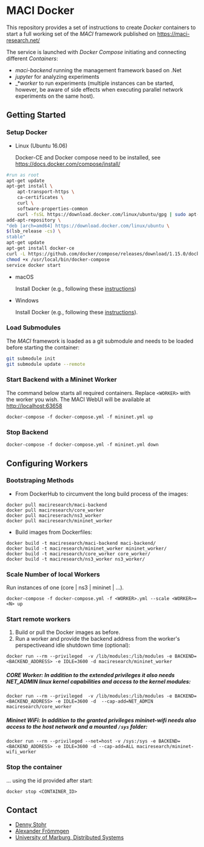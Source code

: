 # MACI Docker

This repository provides a set of instructions to create _Docker_ containers to start a full working set of the _MACI_ framework published on https://maci-research.net/

The service is launched with _Docker Compose_ initiating and connecting different _Containers_:

- _maci-backend_ running the management framework based on .Net
- _jupyter_ for analyzing experiments
- _*_worker_ to run experiments (multiple instances can be started, however, be aware of side effects when executing parallel network experiments on the same host).

## Getting Started
### Setup Docker
- Linux (Ubuntu 16.06)

   Docker-CE and Docker compose need to be installed, see https://docs.docker.com/compose/install/

```bash
#run as root
apt-get update
apt-get install \
    apt-transport-https \
    ca-certificates \
    curl \
    software-properties-common
    curl -fsSL https://download.docker.com/linux/ubuntu/gpg | sudo apt-key add -
add-apt-repository \
"deb [arch=amd64] https://download.docker.com/linux/ubuntu \
$(lsb_release -cs) \
stable"
apt-get update
apt-get install docker-ce
curl -L https://github.com/docker/compose/releases/download/1.15.0/docker-compose-`uname -s`-`uname -m` > /usr/local/bin/docker-compose
chmod +x /usr/local/bin/docker-compose
service docker start
```

- macOS

   Install Docker (e.g., following these [instructions](https://docs.docker.com/docker-for-mac/install/#download-docker-for-mac))

- Windows

   Install Docker (e.g., following these [instructions](https://docs.docker.com/docker-for-windows/)).

### Load Submodules

The _MACI_ framework is loaded as a git submodule and needs to be loaded before starting the container:

```bash
git submodule init
git submodule update --remote
```

### Start Backend with a Mininet Worker
The command below starts all required containers. Replace `<WORKER>` with the worker you wish. The MACI WebUI will be available at [http://localhost:63658](http://localhost:63658)

```
docker-compose -f docker-compose.yml -f mininet.yml up
```

### Stop Backend

```
docker-compose -f docker-compose.yml -f mininet.yml down
```



## Configuring Workers

### Bootstraping Methods
 - From DockerHub to circumvent the long build process of the images:

```
docker pull maciresearch/maci-backend
docker pull maciresearch/core_worker
docker pull macireserach/ns3_worker
docker pull maciresearch/mininet_worker
```

 - Build images from Dockerfiles:

```
docker build -t maciresearch/maci-backend maci-backend/
docker build -t maciresearch/mininet_worker mininet_worker/
docker build -t maciresearch/core_worker core_worker/
docker build -t maciresearch/ns3_worker ns3_worker/
```

### Scale Number of local Workers
Run <N> instances of one <WORKER> (core | ns3 | mininet | ...).
```
docker-compose -f docker-compose.yml -f <WORKER>.yml --scale <WORKER>=<N> up
``` 

### Start remote workers
1. Build or pull the Docker images as before.
2. Run a worker and provide the backend address from the worker's perspectiveand idle shutdown time (optional):

```
docker run --rm --privileged  -v /lib/modules:/lib/modules -e BACKEND=<BACKEND_ADDRESS> -e IDLE=3600 -d maciresearch/mininet_worker
```

##### CORE Worker: In addition to the extended privileges it also needs NET_ADMIN linux kernel capabilities and access to the kernel modules:

```
docker run --rm --privileged  -v /lib/modules:/lib/modules -e BACKEND=<BACKEND_ADDRESS> -e IDLE=3600 -d  --cap-add=NET_ADMIN maciresearch/core_worker
```

##### Mininet WiFi: In addition to the granted privileges mininet-wifi needs also access to the host network and a mounted `/sys` folder:

```
docker run --rm --privileged --net=host -v /sys:/sys -e BACKEND=<BACKEND_ADDRESS> -e IDLE=3600 -d --cap-add=ALL maciresearch/mininet-wifi_worker
```

### Stop the container
... using the id provided after start:

```
docker stop <CONTAINER_ID>
```                                                                                                   

## Contact

 - [Denny Stohr](https://github.com/dstohr/) 
 - [Alexander Frömmgen](https://github.com/AlexanderFroemmgen)
 - [University of Marburg, Distributed Systems](https://github.com/umr-ds)
